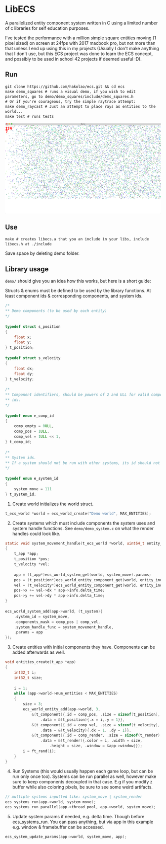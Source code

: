 # LibECS

A parallelized entity component system written in C using a limited number of c libraries
for self education purposes.

I've tested the performance with a million simple square entities moving (1 pixel sized) on screen at 24fps with 2017 macbook pro, but not more than that unless I end up using this in my projects (Usually I don't make anything that I don't use, but this ECS project was done to learn the ECS concept, and possibly to be used in school 42 projects if deemed useful :D).

## Run

```
git clone https://github.com/hakolao/ecs.git && cd ecs
make demo_squares # runs a visual demo, if you wish to edit parameters, go to demo/demo_squares/include/demo_squares.h
# Or if you're courageous, try the simple raytrace attempt:
make demo_raycast # Just an attempt to place rays as entities to the world...
make test # runs tests
```

![demopng](demo/assets/ecs.png)

## Use

```
make # creates libecs.a that you an include in your libs, include libecs.h at ./include
```

Save space by deleting demo folder.

## Library usage

`demo/` should give you an idea how this works, but here is a short guide:

Structs & enums must be defined to be used by the library functions. At least
component ids & corresponding components, and system ids.

```c
/*
** Demo components (to be used by each entity)
*/

typedef struct s_position
{
	float x;
	float y;
} t_position;

typedef struct s_velocity
{
	float dx;
	float dy;
} t_velocity;

/*
** Component identifiers, should be powers of 2 and ULL for valid component
** ids.
*/

typedef enum e_comp_id
{
	comp_empty = 0ULL,
	comp_pos = 1ULL,
	comp_vel = 1ULL << 1,
} t_comp_id;

/*
** System ids.
** If a system should not be run with other systems, its id should not be 0
*/

typedef enum e_system_id
{
	system_move = 111
} t_system_id;
```

1. Create world initializes the world struct.

```c
t_ecs_world *world = ecs_world_create("Demo world", MAX_ENTITIES);
```

2. Create systems which must include components the system uses and system
   handle functions. See `demo/demo_system.c` on what the render handles could look
   like.

```c
static void system_movement_handle(t_ecs_world *world, uint64_t entity_index)
{
	t_app *app;
	t_position *pos;
	t_velocity *vel;

	app = (t_app*)ecs_world_system_get(world, system_move).params;
	pos = (t_position*)ecs_world_entity_component_get(world, entity_index, comp_pos);
	vel = (t_velocity*)ecs_world_entity_component_get(world, entity_index, comp_vel);
	pos->x += vel->dx * app->info.delta_time;
	pos->y += vel->dy * app->info.delta_time;
}

ecs_world_system_add(app->world, (t_system){
	.system_id = system_move,
	.components_mask = comp_pos | comp_vel,
	.system_handle_func = system_movement_handle,
	.params = app
});
```

3. Create entities with initial components they have. Components can be added
   afterwards as well.

```c
void entities_create(t_app *app)
{
	int32_t i;
	int32_t size;

	i = 1;
	while (app->world->num_entities < MAX_ENTITIES)
	{
		size = 3;
		ecs_world_entity_add(app->world, 3,
			&(t_component){.id = comp_pos, .size = sizeof(t_position),
				.data = &(t_position){.x = i,.y = 1}},
			&(t_component){.id = comp_vel, .size = sizeof(t_velocity),
				.data = &(t_velocity){.dx = 1, .dy = 1}},
			&(t_component){.id = comp_render, .size = sizeof(t_render),
				.data = &(t_render){.color = i, .width = size,
					.height = size, .window = &app->window}});
		i = ft_rand(i);
	}
}
```

4. Run Systems (this would usually happen each game loop, but can be run only once too).
   Systems can be run parallel as well, however make sure to keep components decoupled in that case.
   E.g if you modify z buffer while also coloring pixels, be sure to see some weird artifacts.

```c
// multiple systems inputted like: system_move | system_render
ecs_systems_run(app->world, system_move);
ecs_systems_run_parallel(app->thread_pool, app->world, system_move);
```

5. Update system params if needed, e.g. delta time. Though before ecs_systems_run.
   You can pass anything, but via app in this example e.g. window & framebuffer can be accessed.

```c
ecs_system_update_params(app->world, system_move, app);
```
